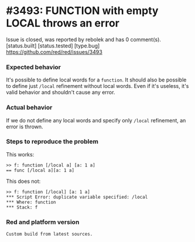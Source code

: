 
#3493: FUNCTION with empty LOCAL throws an error
================================================================================
Issue is closed, was reported by rebolek and has 0 comment(s).
[status.built] [status.tested] [type.bug]
<https://github.com/red/red/issues/3493>

### Expected behavior

It's possible to define local words for a `function`. It should also be possible to define just `/local` refinement without local words. Even if it's useless, it's valid behavior and shouldn't cause any error.

### Actual behavior

If we do not define any local words and specify only `/local` refinement, an error is thrown.

### Steps to reproduce the problem

This works:

```
>> f: function [/local a] [a: 1 a]
== func [/local a][a: 1 a]
```

This does not:

```
>> f: function [/local] [a: 1 a]
*** Script Error: duplicate variable specified: /local
*** Where: function
*** Stack: f
```

### Red and platform version
```
Custom build from latest sources.
```


